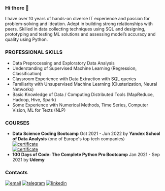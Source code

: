 ### Hi there 👋

I have over 10 years of hands-on diverse IT experience and passion for problem-solving and ideation. Adept in building strong relationships with peers. Skilled in data collecting techniques using SQL and designing, prototyping and testing ML solutions and assessing model’s accuracy and quality using Python.


### PROFESSIONAL SKILLS
- Data Preprocessing and Exploratory Data Analysis
- Understanding of Supervised Machine Learning (Regression, Classification)
- Classroom Experience with Data Extraction with SQL queries
- Familiarity with Unsupervised Machine Learning (Clusterization, Neural Networks)
- Basic Knowledge of Data / Computing Distributed Tools (MapReduce, Hadoop, Hive, Spark)
- Some Experience with Numerical Methods, Time Series, Computer Vision, ML for Texts (NLP)


### COURSES
- **Data Science Coding Bootcamp** Oct 2021 - Jun 2022 by **Yandex School of Data Analysis** (one of Europe's top tech companies)  
[![certificate](https://img.shields.io/badge/сertificate-Data%20Scientist%20ENG-8abd80)](https://github.com/imeleges/YPDS_Projects/tree/main/certificates/сertificate_yandex_data_scientist_ENG.png)  
[![certificate](https://img.shields.io/badge/сertificate-Data%20Scientist%20RUS-8abd80)](https://github.com/imeleges/YPDS_Projects/tree/main/certificates/сertificate_yandex_data_scientist_RUS.png)  
- **100 Days of Code: The Complete Python Pro Bootcamp** Jan 2021 - Sep 2021 by **Udemy**

### Contacts
[![email](https://img.shields.io/badge/send%20me-email-f5c945)](mailto:cryptic.owl@yandex.com?subject=[GitHub])
[![telegram](https://img.shields.io/badge/chat%20in-telegram-4799d1)](https://t.me/crypticowl)
[![linkedin](https://img.shields.io/badge/add%20on-linkedin-3579b1)](https://www.linkedin.com/in/eugene--popov)  

<!--
[![email](https://img.shields.io/static/v1?label=&message=email&color=f5c945)](#)
[![telegram](https://img.shields.io/static/v1?label=&message=telegram&color=4799d1)](#)
[![linkedin](https://img.shields.io/static/v1?label=&message=linkedin&color=3579b1)](#)
-->

